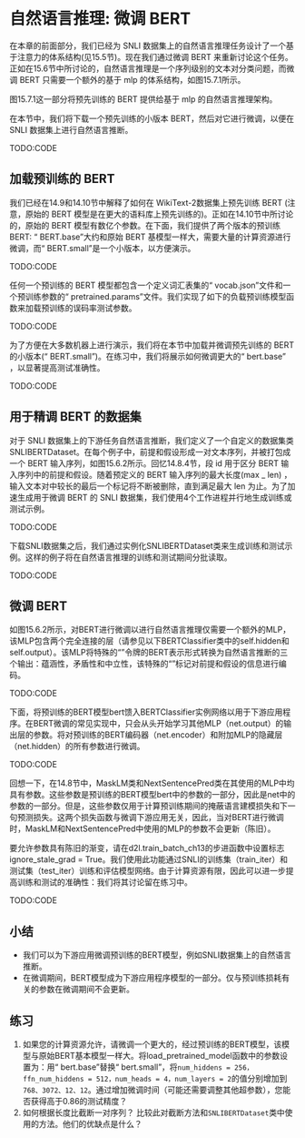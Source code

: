 

<!--
 * @version:
 * @Author:  StevenJokess https://github.com/StevenJokess
 * @Date: 2020-07-15 01:25:27
 * @LastEditors:  StevenJokess https://github.com/StevenJokess
 * @LastEditTime: 2020-09-19 21:22:05
 * @Description:MT, improve
 * @TODO::
 * @Reference:http://preview.d2l.ai/d2l-en/master/chapter_natural-language-processing-applications/natural-language-inference-bert.html
-->

# 自然语言推理: 微调 BERT

在本章的前面部分，我们已经为 SNLI 数据集上的自然语言推理任务设计了一个基于注意力的体系结构(见15.5节)。现在我们通过微调 BERT 来重新讨论这个任务。正如在15.6节中所讨论的，自然语言推理是一个序列级别的文本对分类问题，而微调 BERT 只需要一个额外的基于 mlp 的体系结构，如图15.7.1所示。

图15.7.1这一部分将预先训练的 BERT 提供给基于 mlp 的自然语言推理架构。

在本节中，我们将下载一个预先训练的小版本 BERT，然后对它进行微调，以便在 SNLI 数据集上进行自然语言推断。

TODO:CODE

## 加载预训练的 BERT

我们已经在14.9和14.10节中解释了如何在 WikiText-2数据集上预先训练 BERT (注意，原始的 BERT 模型是在更大的语料库上预先训练的)。正如在14.10节中所讨论的，原始的 BERT 模型有数亿个参数。在下面，我们提供了两个版本的预训练 BERT: “ BERT.base”大约和原始 BERT 基模型一样大，需要大量的计算资源进行微调，而“ BERT.small”是一个小版本，以方便演示。

TODO:CODE

任何一个预训练的 BERT 模型都包含一个定义词汇表集的“ vocab.json”文件和一个预训练参数的“ pretrained.params”文件。我们实现了如下的负载预训练模型函数来加载预训练的误码率测试参数。

TODO:CODE

为了方便在大多数机器上进行演示，我们将在本节中加载并微调预先训练的 BERT 的小版本(“ BERT.small”)。在练习中，我们将展示如何微调更大的“ bert.base” ，以显著提高测试准确性。

TODO:CODE

## 用于精调 BERT 的数据集

对于 SNLI 数据集上的下游任务自然语言推断，我们定义了一个自定义的数据集类 SNLIBERTDataset。在每个例子中，前提和假设形成一对文本序列，并被打包成一个 BERT 输入序列，如图15.6.2所示。回忆14.8.4节，段 id 用于区分 BERT 输入序列中的前提和假设。随着预定义的 BERT 输入序列的最大长度(max _ len) ，输入文本对中较长的最后一个标记将不断被删除，直到满足最大 len 为止。为了加速生成用于微调 BERT 的 SNLI 数据集，我们使用4个工作进程并行地生成训练或测试示例。

TODO:CODE

下载SNLI数据集之后，我们通过实例化SNLIBERTDataset类来生成训练和测试示例。这样的例子将在自然语言推理的训练和测试期间分批读取。

TODO:CODE

## 微调 BERT

如图15.6.2所示，对BERT进行微调以进行自然语言推理仅需要一个额外的MLP，该MLP包含两个完全连接的层（请参见以下BERTClassifier类中的self.hidden和self.output）。该MLP将特殊的“<cls>”令牌的BERT表示形式转换为自然语言推断的三个输出：蕴涵性，矛盾性和中立性，该特殊的“<cls>”标记对前提和假设的信息进行编码。

TODO:CODE

下面，将预训练的BERT模型bert馈入BERTClassifier实例网络以用于下游应用程序。在BERT微调的常见实现中，只会从头开始学习其他MLP（net.output）的输出层的参数。将对预训练的BERT编码器（net.encoder）和附加MLP的隐藏层（net.hidden）的所有参数进行微调。

TODO:CODE

回想一下，在14.8节中，MaskLM类和NextSentencePred类在其使用的MLP中均具有参数。这些参数是预训练的BERT模型bert中的参数的一部分，因此是net中的参数的一部分。但是，这些参数仅用于计算预训练期间的掩蔽语言建模损失和下一句预测损失。这两个损失函数与微调下游应用无关，因此，当对BERT进行微调时，MaskLM和NextSentencePred中使用的MLP的参数不会更新（陈旧）。

要允许参数具有陈旧的渐变，请在d2l.train_batch_ch13的步进函数中设置标志ignore_stale_grad = True。我们使用此功能通过SNLI的训练集（train_iter）和测试集（test_iter）训练和评估模型网络。由于计算资源有限，因此可以进一步提高训练和测试的准确性：我们将其讨论留在练习中。

TODO:CODE

## 小结

* 我们可以为下游应用微调预训练的BERT模型，例如SNLI数据集上的自然语言推断。
* 在微调期间，BERT模型成为下游应用程序模型的一部分。仅与预训练损耗有关的参数在微调期间不会更新。

## 练习

1. 如果您的计算资源允许，请微调一个更大的，经过预训练的BERT模型，该模型与原始BERT基本模型一样大。将load_pretrained_model函数中的参数设置为：用“ bert.base”替换“ bert.small”，将`num_hiddens = 256，ffn_num_hiddens = 512，num_heads = 4，num_layers = 2`的值分别增加到`768、3072、12、12`。通过增加微调时间（可能还需要调整其他超参数），您能否获得高于0.86的测试精度？
1. 如何根据长度比截断一对序列？ 比较此对截断方法和`SNLIBERTDataset`类中使用的方法。他们的优缺点是什么？
